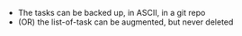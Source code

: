  * The tasks can be backed up, in ASCII, in a git repo
 * (OR) the list-of-task can be augmented, but never deleted
 
 